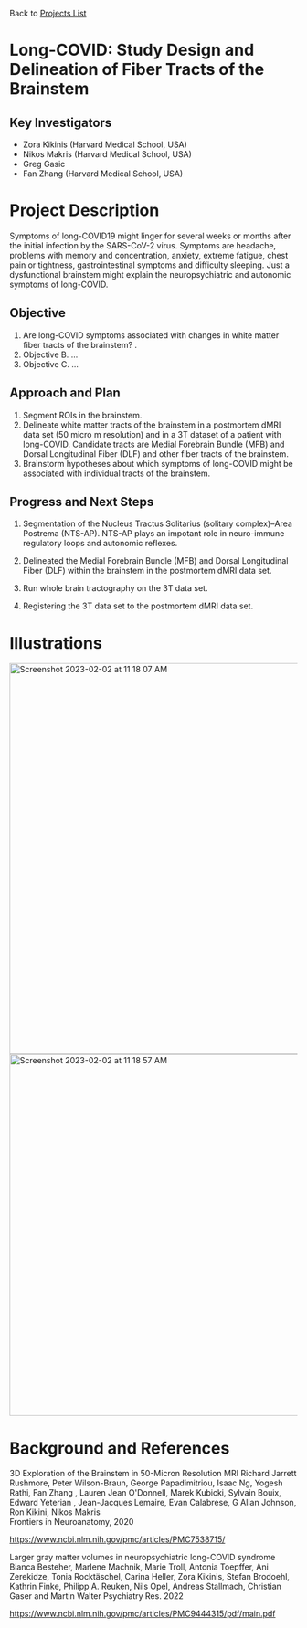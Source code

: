 Back to [Projects List](../../README.md#ProjectsList)

# Long-COVID: Study Design and Delineation of Fiber Tracts of the Brainstem 

## Key Investigators

- Zora Kikinis (Harvard Medical School, USA)
- Nikos Makris (Harvard Medical School, USA)
- Greg Gasic
- Fan Zhang (Harvard Medical School, USA)


# Project Description

Symptoms of long-COVID19 might linger for several weeks or months after the initial infection by the SARS-CoV-2 virus. Symptoms are headache, problems with memory and concentration, anxiety, extreme fatigue, chest pain or tightness, gastrointestinal symptoms and difficulty sleeping. Just a dysfunctional brainstem might explain the neuropsychiatric and autonomic symptoms of long-COVID. 

## Objective

<!--  . -->

1. Are long-COVID symptoms associated with changes in white matter fiber tracts of the brainstem? .
1. Objective B. ...
1. Objective C. ...

## Approach and Plan

<!-- Describe here HOW you would like to achieve the objectives stated above. -->

1. Segment ROIs in the brainstem.
2. Delineate white matter tracts of the brainstem in a postmortem dMRI data set (50 micro m resolution) and in a 3T dataset of a patient with long-COVID. Candidate tracts are Medial Forebrain Bundle (MFB) and Dorsal Longitudinal Fiber (DLF) and other fiber tracts of the brainstem.
3. Brainstorm hypotheses about which symptoms of long-COVID might be associated with individual tracts of the brainstem.

## Progress and Next Steps

<!-- Update this section as you make progress, describing of what you have ACTUALLY DONE. If there are specific steps that you could not complete then you can describe them here, too. -->

1. Segmentation of the Nucleus Tractus Solitarius (solitary complex)–Area Postrema (NTS-AP). 
NTS-AP plays an impotant role in neuro-immune regulatory loops and autonomic reflexes. 

2. Delineated the Medial Forebrain Bundle (MFB) and Dorsal Longitudinal Fiber (DLF) within the brainstem in the postmortem dMRI data set.
3. Run whole brain tractography on the 3T data set.
4. Registering the 3T data set to the postmortem dMRI data set.

# Illustrations

<!-- Add pictures and links to videos that demonstrate what has been accomplished.
![Description of picture](Example2.jpg)
![Some more images](Example2.jpg)
--><img width="685" alt="Screenshot 2023-02-02 at 11 18 07 AM" src="https://user-images.githubusercontent.com/47013972/216312288-9c8fb75d-6269-44a8-98b1-8040ab6d606b.png">

<img width="633" alt="Screenshot 2023-02-02 at 11 18 57 AM" src="https://user-images.githubusercontent.com/47013972/216312377-5510cfbf-b310-43e9-aac7-7242976e8475.png">


# Background and References

3D Exploration of the Brainstem in 50-Micron Resolution MRI
Richard Jarrett Rushmore, Peter Wilson-Braun, George Papadimitriou, Isaac Ng, Yogesh Rathi, Fan Zhang , Lauren Jean O'Donnell, Marek Kubicki, Sylvain Bouix, Edward Yeterian , Jean-Jacques Lemaire, Evan Calabrese, G Allan Johnson, Ron Kikini, Nikos Makris  
Frontiers in Neuroanatomy, 2020

https://www.ncbi.nlm.nih.gov/pmc/articles/PMC7538715/


Larger gray matter volumes in neuropsychiatric long-COVID syndrome
Bianca Besteher, Marlene Machnik, Marie Troll, Antonia Toepffer, Ani Zerekidze, Tonia Rocktäschel, Carina Heller, Zora Kikinis, Stefan Brodoehl, Kathrin Finke, Philipp A. Reuken, Nils Opel, Andreas Stallmach, Christian Gaser and Martin Walter
Psychiatry Res. 2022

https://www.ncbi.nlm.nih.gov/pmc/articles/PMC9444315/pdf/main.pdf


